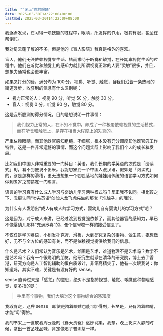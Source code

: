 ```yaml
---
title: "“闭上”你的眼睛"
date: 2025-03-30T14:22:00+08:00
lastmod: 2025-03-30T14:22:00+08:00
---
```


我逐渐发现，在习得一项技能的过程中，眼睛，所发挥的作用，极其有限，甚至在帮倒忙。

<!--more-->

我对周云蓬了解的不多，但是他的《盲人影院》我真是格外的喜欢。

盲人，他们无法依赖视觉来生活，转而求助于听觉和触觉，在长期非视觉生活的过程中，他们在听觉和触觉上的感知力就比所谓视觉正常的人要“灵敏”很多，并且，想象力通常也会更丰富。

如果来打分的话，满分均为 100 分，视觉、听觉、触觉，当我们沿着一条热闹的街道漫步，收获到的信息有什么区别呢：

- 视力正常的人：视觉 90 分，听觉 50 分，触觉 30 分。
- 盲人：视觉 0 分，听觉 90 分，触觉 80 分。

这是我所臆测的得分情况，目的是想说明一件事情：

> 我们视力正常的人，在不知不觉中，养成了一种极度依赖视觉的生活模式，而在听觉和触觉上，是存在相当大程度上的失真的。

严重依赖眼睛，而其他器官感知粗糙、不细腻，根本没有充分调度其他器官的工作特性，这是一件非常遗憾的事情，而这个问题实际上影响了我们个人的成长和发展。

比如我们中国人非常重要的一门科目：英语。我们长期的学英语的方式是「阅读式」的，看不到便说不出来。我能想象到一个中国人说汉语，假如是「阅读式」的，该是怎样的滑稽，更无法想象一个呱呱落地的娃娃用传统的语言学习方式如何做到五岁之前搞定一门语言。

语言的学习真有什么成人学习与婴幼儿学习两种模式吗？反正我不认同。相比较之下，我更认同“功夫英语”创始人龙飞虎先生的那套「泡脑子」的理论。

为什么有人发明出“成人有成人的学习方式，婴幼儿自有婴幼儿的学习方式”呢？

这是因为，对于成人来讲，已经过渡到视觉强依赖了，而其他器官的感知力，早已不像婴幼儿那样“充满欣喜”的、像个信号塔一样的接受信息了。

不仅仅是学习英语，小到发扑克牌、滑板，大到研究复杂的事物、做生意，要想做好，无不与全方位的感知有关，而不是依赖视觉提供给我们的信息。

什么是艺术？人们常认为音乐是艺术，绘画是艺术，难道物理不是艺术吗？数学不是艺术吗？我有一个很聪明的朋友，他研究生就读在清华的研究院，博士去了香港，研究方向是人工智能辅助的蛋白质设计，非常高精尖了，他有一次跟我说：你知道吗，其实不难，关键是有没有好的 sense。

sense 直译过来是「感觉」的意思，绝对不是指的视觉、触觉、嗅觉这种物理感觉，更多指的是：

> 手里有个事物，我们大脑对这个事物综合的感知度

我敢肯定，这种 sense，即使是闭着眼睛也能“闻”得到，甚至是，只有闭着眼睛，才能“闻”得妙。

我的书架上一直放着周云蓬的《春天责备》这部诗集，我想，晚上夜深人静的时候，拿出一首品味品味，肯定像喝了普洱茶一样。